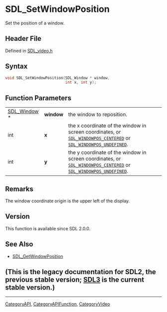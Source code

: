 # SDL_SetWindowPosition

Set the position of a window.

## Header File

Defined in [SDL_video.h](https://github.com/libsdl-org/SDL/blob/SDL2/include/SDL_video.h)

## Syntax

```c
void SDL_SetWindowPosition(SDL_Window * window,
                           int x, int y);
```

## Function Parameters

|                            |            |                                                                                                                                                                      |
| -------------------------- | ---------- | -------------------------------------------------------------------------------------------------------------------------------------------------------------------- |
| [SDL_Window](SDL_Window) * | **window** | the window to reposition.                                                                                                                                            |
| int                        | **x**      | the x coordinate of the window in screen coordinates, or [`SDL_WINDOWPOS_CENTERED`](SDL_WINDOWPOS_CENTERED) or [`SDL_WINDOWPOS_UNDEFINED`](SDL_WINDOWPOS_UNDEFINED). |
| int                        | **y**      | the y coordinate of the window in screen coordinates, or [`SDL_WINDOWPOS_CENTERED`](SDL_WINDOWPOS_CENTERED) or [`SDL_WINDOWPOS_UNDEFINED`](SDL_WINDOWPOS_UNDEFINED). |

## Remarks

The window coordinate origin is the upper left of the display.

## Version

This function is available since SDL 2.0.0.

## See Also

- [SDL_GetWindowPosition](SDL_GetWindowPosition)


## (This is the legacy documentation for SDL2, the previous stable version; [SDL3](https://wiki.libsdl.org/SDL3/) is the current stable version.)



----
[CategoryAPI](CategoryAPI), [CategoryAPIFunction](CategoryAPIFunction), [CategoryVideo](CategoryVideo)

